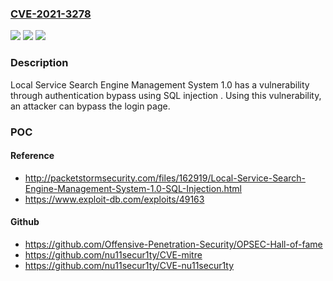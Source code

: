 ### [CVE-2021-3278](https://cve.mitre.org/cgi-bin/cvename.cgi?name=CVE-2021-3278)
![](https://img.shields.io/static/v1?label=Product&message=n%2Fa&color=blue)
![](https://img.shields.io/static/v1?label=Version&message=n%2Fa&color=blue)
![](https://img.shields.io/static/v1?label=Vulnerability&message=n%2Fa&color=brighgreen)

### Description

Local Service Search Engine Management System 1.0 has a vulnerability through authentication bypass using SQL injection . Using this vulnerability, an attacker can bypass the login page.

### POC

#### Reference
- http://packetstormsecurity.com/files/162919/Local-Service-Search-Engine-Management-System-1.0-SQL-Injection.html
- https://www.exploit-db.com/exploits/49163

#### Github
- https://github.com/Offensive-Penetration-Security/OPSEC-Hall-of-fame
- https://github.com/nu11secur1ty/CVE-mitre
- https://github.com/nu11secur1ty/CVE-nu11secur1ty

